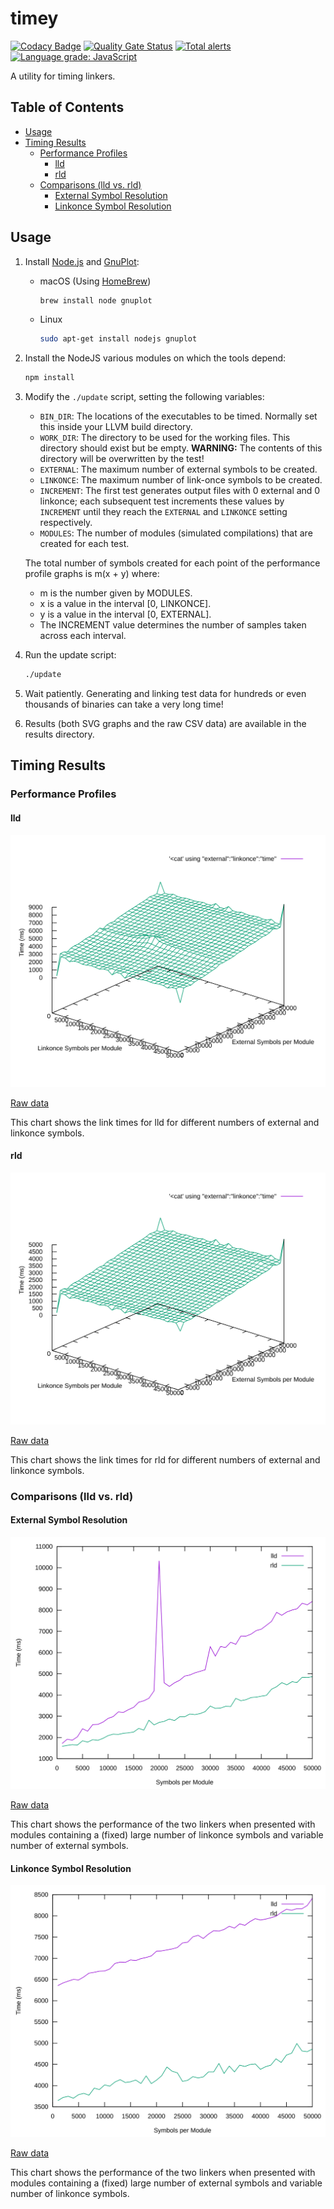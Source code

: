 # timey

[![Codacy Badge](https://api.codacy.com/project/badge/Grade/1464302e08074a408e8e17ad66f11cc4)](https://app.codacy.com/manual/paulhuggett/timey?utm_source=github.com&utm_medium=referral&utm_content=paulhuggett/timey&utm_campaign=Badge_Grade_Dashboard)
[![Quality Gate Status](https://sonarcloud.io/api/project_badges/measure?project=paulhuggett_timey&metric=alert_status)](https://sonarcloud.io/dashboard?id=paulhuggett_timey)
[![Total alerts](https://img.shields.io/lgtm/alerts/g/paulhuggett/timey.svg?logo=lgtm&logoWidth=18)](https://lgtm.com/projects/g/paulhuggett/timey/alerts/)
[![Language grade: JavaScript](https://img.shields.io/lgtm/grade/javascript/g/paulhuggett/timey.svg?logo=lgtm&logoWidth=18)](https://lgtm.com/projects/g/paulhuggett/timey/context:javascript)

A utility for timing linkers.

## Table of Contents

-   [Usage](#usage)
-   [Timing Results](#timing-results)
    -   [Performance Profiles](#performance-profiles)
        -   [lld](#lld)
        -   [rld](#rld)
    -   [Comparisons (lld vs\. rld)](#comparisons-lld-vs-rld)
        -   [External Symbol Resolution](#external-symbol-resolution)
        -   [Linkonce Symbol Resolution](#linkonce-symbol-resolution)

## Usage

1.  Install [Node.js](https://nodejs.org/) and [GnuPlot](http://gnuplot.sourceforge.net):

    -   macOS (Using [HomeBrew](https://brew.sh/))

        ~~~bash
        brew install node gnuplot
        ~~~

    -   Linux

        ~~~bash
        sudo apt-get install nodejs gnuplot
        ~~~

2.  Install the NodeJS various modules on which the tools depend:

    ~~~bash
    npm install
    ~~~

3.  Modify the `./update` script, setting the following variables:

    -   `BIN_DIR`: The locations of the executables to be timed. Normally set this inside your LLVM build directory.
    -   `WORK_DIR`: The directory to be used for the working files. This directory should exist but be empty. **WARNING:** The contents of this directory will be overwritten by the test!
    -   `EXTERNAL`: The maximum number of external symbols to be created.
    -   `LINKONCE`: The maximum number of link-once symbols to be created.
    -   `INCREMENT`: The first test generates output files with 0 external and 0 linkonce; each subsequent test increments these values by `INCREMENT` until they reach the `EXTERNAL` and `LINKONCE` setting respectively.
    -   `MODULES`: The number of modules (simulated compilations) that are created for each test.

    The total number of symbols created for each point of the performance profile graphs is m(x + y) where:

    -   m is the number given by MODULES.
    -   x is a value in the interval \[0, LINKONCE\].
    -   y is a value in the interval \[0, EXTERNAL\].
    -   The INCREMENT value determines the number of samples taken across each interval.

4.  Run the update script:

    ~~~bash
    ./update
    ~~~

5.  Wait patiently. Generating and linking test data for hundreds or even thousands of binaries can take a very long time!

6.  Results (both SVG graphs and the raw CSV data) are available in the results directory.

## Timing Results

### Performance Profiles

#### lld

![lld performance profile](./results/lld.svg)

[Raw data](./results/lld.csv)

This chart shows the link times for lld for different numbers of external and linkonce symbols.

#### rld

![rld performance profile](./results/rld.svg)

[Raw data](./results/rld.csv)

This chart shows the link times for rld for different numbers of external and linkonce symbols.

### Comparisons (lld vs. rld)

#### External Symbol Resolution

![lld vs. rld (external symbol resolution)](./results/external.svg)

[Raw data](./results/external.csv)

This chart shows the performance of the two linkers when presented with modules containing a (fixed) large number of linkonce symbols and variable number of external symbols.

#### Linkonce Symbol Resolution

![lld vs. rld (linkonce symbol resolution)](./results/linkonce.svg)

[Raw data](./results/linkonce.csv)

This chart shows the performance of the two linkers when presented with modules containing a (fixed) large number of external symbols and variable number of linkonce symbols.
